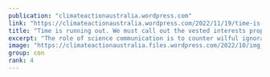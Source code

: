 ```yaml
---
publication: "climateactionaustralia.wordpress.com"
link: "https://climateactionaustralia.wordpress.com/2022/11/19/time-is-running-out-we-must-call-out-the-vested-interests-propelling-the-climate-crisis-gabrielle-kuiper-the-guardian-cop27-climatecrisis-ecologicalcrisis-auspol/"
title: "Time is running out. We must call out the vested interests propelling the climate crisis | Gabrielle Kuiper | The Guardian #COP27 #ClimateCrisis #EcologicalCrisis #auspol"
excerpt: "The role of science communication is to counter wilful ignorance. I don’t mean the deliberate placing of blinkers over the eyes or rose-coloured glasses on the nose. I mean the facts that are incon…"
image: "https://climateactionaustralia.files.wordpress.com/2022/10/img_1803-1.jpg"
group: con
rank: 4
---
```

